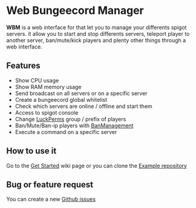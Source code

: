# Web Bungeecord Manager

**WBM** is a web interface for that let you to manage your differents spigot servers. it allow you to start and stop differents servers, teleport player to another server, ban/mute/kick players and plenty other things through a web interface.

## Features
- Show CPU usage
- Show RAM memory usage 
- Send broadcast on all servers or on a specific server
- Create a bungeecord global whitelist
- Check which servers are online / offline and start them
- Access to spigot console
- Change [LuckPerms](https://luckperms.net/) group / prefix of players
- Ban/Mute/Ban-ip players with [BanManagement](https://banmanagement.com/)
- Execute a command on a specific server

## How to use it
Go to the [Get Started](https://github.com/ekazukii/web-bungeecord-manager/wiki/) wiki page or you can clone the [Example repository](https://github.com/ekazukii/WBM-example)

## Bug or feature request
You can create a new [Github issues](https://github.com/ekazukii/web-bungeecord-manager/issues/new) 
